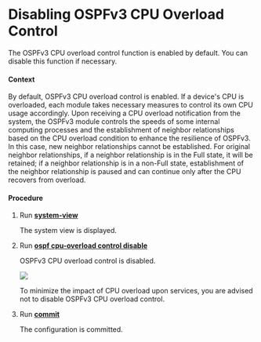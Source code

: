 Disabling OSPFv3 CPU Overload Control
=====================================

The OSPFv3 CPU overload control function is enabled by default. You can disable this function if necessary.

#### Context

By default, OSPFv3 CPU overload control is enabled. If a device's CPU is overloaded, each module takes necessary measures to control its own CPU usage accordingly. Upon receiving a CPU overload notification from the system, the OSPFv3 module controls the speeds of some internal computing processes and the establishment of neighbor relationships based on the CPU overload condition to enhance the resilience of OSPFv3. In this case, new neighbor relationships cannot be established. For original neighbor relationships, if a neighbor relationship is in the Full state, it will be retained; if a neighbor relationship is in a non-Full state, establishment of the neighbor relationship is paused and can continue only after the CPU recovers from overload.


#### Procedure

1. Run [**system-view**](cmdqueryname=system-view)
   
   
   
   The system view is displayed.
2. Run [**ospf cpu-overload control disable**](cmdqueryname=ospf+cpu-overload+control+disable)
   
   
   
   OSPFv3 CPU overload control is disabled.
   
   
   
   ![](../../../../public_sys-resources/note_3.0-en-us.png) 
   
   To minimize the impact of CPU overload upon services, you are advised not to disable OSPFv3 CPU overload control.
3. Run [**commit**](cmdqueryname=commit)
   
   
   
   The configuration is committed.